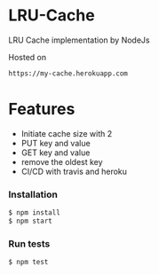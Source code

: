 # LRU-Cache
LRU Cache implementation by NodeJs


Hosted on
```sh
https://my-cache.herokuapp.com
```

# Features

  - Initiate cache size with 2
  - PUT key and value
  - GET key and value
  - remove the oldest key
  - CI/CD with travis and heroku

### Installation

```sh
$ npm install
$ npm start
```

### Run tests
```sh
$ npm test
```
